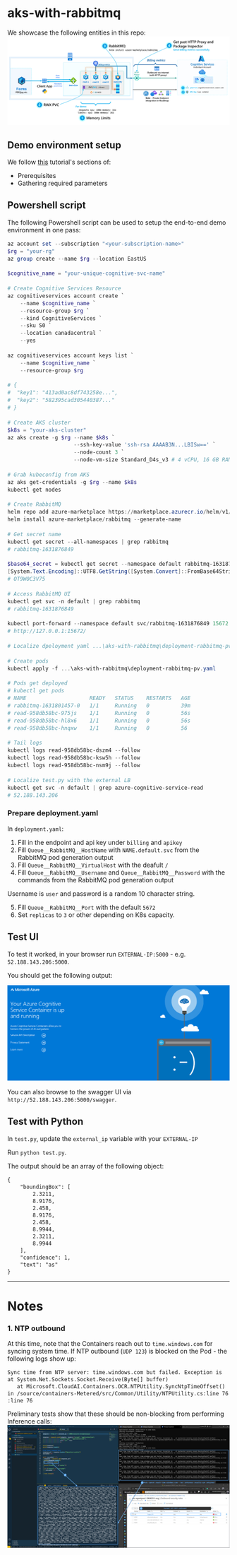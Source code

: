 # aks-with-rabbitmq

We showcase the following entities in this repo:
![Architecture Diagram](Architecture.png)

## Demo environment setup

We follow [this](https://docs.microsoft.com/en-us/azure/cognitive-services/computer-vision/deploy-computer-vision-on-premises#deploy-multiple-v3-containers-on-the-kubernetes-cluster) tutorial's sections of:

- Prerequisites
- Gathering required parameters

## Powershell script

The following Powershell script can be used to setup the end-to-end demo environment in one pass:

```PowerShell
az account set --subscription "<your-subscription-name>"
$rg = "your-rg"
az group create --name $rg --location EastUS

$cognitive_name = "your-unique-cognitive-svc-name"

# Create Cognitive Services Resource
az cognitiveservices account create `
    --name $cognitive_name `
    --resource-group $rg `
    --kind CognitiveServices `
    --sku S0 `
    --location canadacentral `
    --yes

az cognitiveservices account keys list `
    --name $cognitive_name `
    --resource-group $rg

# {
#  "key1": "413ad0ac8df743258e...",
#  "key2": "582395cad305440387..."
# }

# Create AKS cluster
$k8s = "your-aks-cluster"
az aks create -g $rg --name $k8s `
					 --ssh-key-value 'ssh-rsa AAAAB3N...LBISw==' `
					 --node-count 3 `
					 --node-vm-size Standard_D4s_v3 # 4 vCPU, 16 GB RAM

# Grab kubeconfig from AKS
az aks get-credentials -g $rg --name $k8s
kubectl get nodes

# Create RabbitMQ
helm repo add azure-marketplace https://marketplace.azurecr.io/helm/v1/repo
helm install azure-marketplace/rabbitmq --generate-name

# Get secret name
kubectl get secret --all-namespaces | grep rabbitmq
# rabbitmq-1631876849

$base64_secret = kubectl get secret --namespace default rabbitmq-1631876849 -o jsonpath="{.data.rabbitmq-password}"
[System.Text.Encoding]::UTF8.GetString([System.Convert]::FromBase64String($base64_secret))
# OT9W0C3V75

# Access RabbitMQ UI
kubectl get svc -n default | grep rabbitmq
# rabbitmq-1631876849

kubectl port-forward --namespace default svc/rabbitmq-1631876849 15672:15672
# http://127.0.0.1:15672/

# Localize dpeloyment yaml ...\aks-with-rabbitmq\deployment-rabbitmq-pv.yaml - see instructions below before running kubectl apply -f ..

# Create pods
kubectl apply -f ...\aks-with-rabbitmq\deployment-rabbitmq-pv.yaml

# Pods get deployed
# kubectl get pods
# NAME                    READY   STATUS    RESTARTS   AGE
# rabbitmq-1631801457-0   1/1     Running   0          39m
# read-958db58bc-975js    1/1     Running   0          56s
# read-958db58bc-hl8x6    1/1     Running   0          56s
# read-958db58bc-hnqxw    1/1     Running   0          56

# Tail logs
kubectl logs read-958db58bc-dszm4 --follow
kubectl logs read-958db58bc-ksw5h --follow
kubectl logs read-958db58bc-nsm9j --follow

# Localize test.py with the external LB
kubectl get svc -n default | grep azure-cognitive-service-read
# 52.188.143.206
```

### Prepare deployment.yaml

In `deployment.yaml`:

1. Fill in the endpoint and api key under `billing` and `apikey`
2. Fill `Queue__RabbitMQ__HostName` with `NAME.default.svc` from the RabbitMQ pod generation output
3. Fill `Queue__RabbitMQ__VirtualHost` with the deafult `/`
4. Fill `Queue__RabbitMQ__Username` and `Queue__RabbitMQ__Password` with the commands from the RabbitMQ pod generation output

Username is `user` and password is a random 10 character string.

5. Fill `Queue__RabbitMQ__Port` with the default `5672`
6. Set `replicas` to `3` or other depending on K8s capacity.

## Test UI

To test it worked, in your browser run `EXTERNAL-IP:5000` - e.g. `52.188.143.206:5000`.

You should get the following output:

![Screenshot](success.png)

You can also browse to the swagger UI via `http://52.188.143.206:5000/swagger`.

## Test with Python

In `test.py`, update the `external_ip` variable with your `EXTERNAL-IP`

Run `python test.py`.

The output should be an array of the following object:

```
{
    "boundingBox": [
        2.3211,
        8.9176,
        2.458,
        8.9176,
        2.458,
        8.9944,
        2.3211,
        8.9944
    ],
    "confidence": 1,
    "text": "as"
}
```

---

# Notes

### 1. NTP outbound

At this time, note that the Containers reach out to `time.windows.com` for syncing system time. If NTP outbound (`UDP 123`) is blocked on the Pod - the following logs show up:

```text
Sync time from NTP server: time.windows.com but failed. Exception is    at System.Net.Sockets.Socket.Receive(Byte[] buffer)
   at Microsoft.CloudAI.Containers.OCR.NTPUtility.SyncNtpTimeOffset() in /source/containers-Metered/src/Common/Utility/NTPUtility.cs:line 76
:line 76
```

Preliminary tests show that these should be non-blocking from performing Inference calls:
![NTP outbound](deny-ntp.png)
